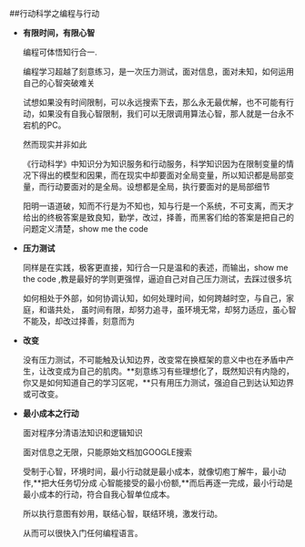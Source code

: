 ##行动科学之编程与行动
- **有限时间，有限心智**

    编程可体悟知行合一.

    编程学习超越了刻意练习，是一次压力测试，面对信息，面对未知，如何运用自己的心智突破难关
  
    试想如果没有时间限制，可以永远搜索下去，那么永无最优解，也不可能有行动，如果没有自我心智限制，我们可以无限调用算法心智，那人就是一台永不宕机的PC。

    然而现实并非如此

    《行动科学》中知识分为知识服务和行动服务，科学知识因为在限制变量的情况下得出的模型和因果，而在现实中却要面对全局变量，所以知识都是局部变量，而行动要面对的是全局。设想都是全局，执行要面对的是局部细节

    阳明一语道破，知而不行是为不知也，知与行是一个系统，不可支离，而天才给出的终极答案是致良知，勤学，改过，择善，而黑客们给的答案是把自己的问题定义清楚，show me the code
- **压力测试**

    同样是在实践，极客更直接，知行合一只是温和的表述，而输出，show me the code ,教是最好的学则更强悍，逼迫自己对自己压力测试，去踩过很多坑

    如何相处于外部，如何协调认知，如何处理时间，如何跨越时空，与自己，家庭，和谐共处，
    虽时间有限，却努力追寻，虽环境无常，却努力适应，虽心智不能及，却改过择善，刻意而为

- **改变**

    没有压力测试，不可能触及认知边界，改变常在换框架的意义中也在矛盾中产生，让改变成为自己的肌肉。**刻意练习有些理想化了，既然知识有内隐的，你又是如何知道自己的学习区呢，**只有用压力测试，强迫自己到达认知边界或可改变。

- **最小成本之行动**  

    面对程序分清语法知识和逻辑知识

    面对信息之无限，只能原始文档加GOOGLE搜索
       
    受制于心智，环境时间，最小行动就是最小成本，就像切庖丁解牛，最小动作,**把大任务切分成
    心智能接受的最小份额,**而后再逐一完成，最小行动是最小成本的行动，符合自我心智单位成本。

    所以执行意图有妙用，联结心智，联结环境，激发行动。

    从而可以很快入门任何编程语言。